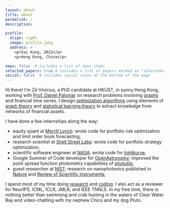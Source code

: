 ```yaml
---
layout: about
title: about
permalink: /
description:

profile:
  align: right
  image: profile.jpeg
  address: >
    <p>Sai Kung, 2022</p>
    <p>Hong Kong, China</p>

news: false  # includes a list of news items
selected_papers: true # includes a list of papers marked as "selected={true}"
social: false  # includes social icons at the bottom of the page
---
```


Hi there! I'm Zé Vinícius, a PhD candidate at HKUST, in sunny Hong Kong, working with [Prof. Daniel Palomar](https://github.com/dppalomar)
on research problems involving [graphs](https://en.wikipedia.org/wiki/Graph_(discrete_mathematics)) and financial time series.
I design [optimization algorithms](https://en.wikipedia.org/wiki/Mathematical_optimization) using elements of [graph theory](https://en.wikipedia.org/wiki/Graph_theory) and [statistical learning theory](https://en.wikipedia.org/wiki/Statistical_learning_theory)
to extract knowledge from networks of financial assets.

I have done a few internships along the way:

* equity quant at [Merrill Lynch](https://www.linkedin.com/company/bank-of-america-merrill-lynch/): wrote code for portfolio risk optimization and limit order book forecasting;
* research scientist at [Shell Street Labs](https://www.linkedin.com/company/shell-street-labs/about/): wrote code for portfolio strategy optimization;
* scientific software engineer at [NASA](https://exoplanets.nasa.gov/news/1529/meet-the-kepler-mission-team/): wrote code for [lightkurve](https://github.com/lightkurve/lightkurve);
* Google Summer of Code developer for [OpenAstronomy](https://www.openastronomy.org): improved the point spread function photometry capabilities of [photutils](https://github.com/astropy/photutils/graphs/contributors);
* guest researcher at [NIST](https://www/nist.gov): research on nanophotonics published in [Nature](https://www.nature.com/articles/s41467-017-00987-6) and [Review of Scientific Instruments](https://aip.scitation.org/doi/full/10.1063/1.4976578);

I spend most of my time doing [research](https://scholar.google.com/citations?hl=en&user=ilvNpCoAAAAJ&view_op=list_works&sortby=pubdate)
and [coding](https://github.com/mirca). I also act as a reviewer for NeurIPS, ICML, ICLR, JMLR, and IEEE TNNLS.
In my free time, there is nothing better than swimming and crab hunting in the waters
of Clear Water Bay and video-chatting with my nephew Chico and my dog Pluto.
